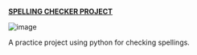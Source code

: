 <b><U> SPELLING CHECKER PROJECT </U></b>



![image](https://github.com/AnchalGupta1117/Spelling-Checker-App-python-/assets/168543839/c5941591-8445-4023-9742-afe265a1857c)


A practice project using python for checking spellings.
